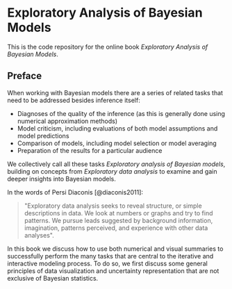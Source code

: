 # Exploratory Analysis of Bayesian Models

This is the code repository for the online book *Exploratory Analysis of Bayesian Models*.

## Preface


When working with Bayesian models there are a series of related tasks that need to be addressed besides inference itself:

* Diagnoses of the quality of the inference (as this is generally done using numerical approximation methods)
* Model criticism, including evaluations of both model assumptions and model predictions
* Comparison of models, including model selection or model averaging
* Preparation of the results for a particular audience

We collectively call all these tasks *Exploratory analysis of Bayesian models*, building on concepts from *Exploratory data analysis* to examine and gain deeper insights into Bayesian models. 

In the words of Persi Diaconis [@diaconis2011]:

> "Exploratory data analysis seeks to reveal structure, or simple descriptions in data. We look at numbers or graphs and try to find patterns. We pursue leads suggested by background information, imagination, patterns perceived, and experience with other data analyses".

In this book we discuss how to use both numerical and visual summaries to successfully perform the many tasks that are central to the iterative and interactive modeling process. To do so, we first discuss some general principles of data visualization and uncertainty representation that are not exclusive of Bayesian statistics.